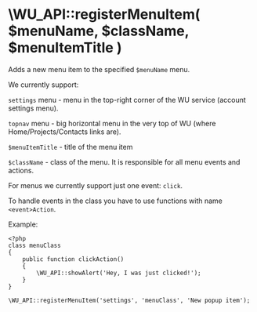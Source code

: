 \WU_API::registerMenuItem( $menuName, $className, $menuItemTitle )
===

Adds a new menu item to the specified `$menuName` menu. 

We currently support:

`settings` menu - menu in the top-right corner of the WU service (account settings menu).

`topnav` menu - big horizontal menu in the very top of WU (where Home/Projects/Contacts links are).

`$menuItemTitle` - title of the menu item

`$className` - class of the menu. It is responsible for all menu events and actions.

For menus we currently support just one event: `click`.

To handle events in the class you have to use functions with name `<event>Action`.

Example:

```
<?php
class menuClass
{
    public function clickAction()
	{
		\WU_API::showAlert('Hey, I was just clicked!');
	}
}

\WU_API::registerMenuItem('settings', 'menuClass', 'New popup item');
```
